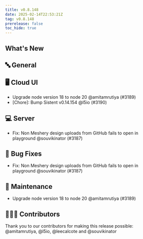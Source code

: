 ```yaml
---
title: v0.8.148
date: 2025-02-14T22:53:21Z
tag: v0.8.148
prerelease: false
toc_hide: true
---
```


## What's New
## 🔤 General
## 🖥 Cloud UI

- Upgrade node version 18 to node 20 @amitamrutiya (#3189)
- [Chore]: Bump Sistent v0.14.154 @l5io (#3190)

## 💻 Server

- Fix: Non Meshery design uploads from GitHub fails to open in playground  @souvikinator (#3187)

## 🐛 Bug Fixes

- Fix: Non Meshery design uploads from GitHub fails to open in playground  @souvikinator (#3187)

## 🧰 Maintenance

- Upgrade node version 18 to node 20 @amitamrutiya (#3189)

## 👨🏽‍💻 Contributors

Thank you to our contributors for making this release possible:
@amitamrutiya, @l5io, @leecalcote and @souvikinator

